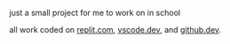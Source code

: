 just a small project for me to work on in school

all work coded on [replit.com](https://replit.com), [vscode.dev](https://vscode.dev), and [github.dev](https://github.dev).
